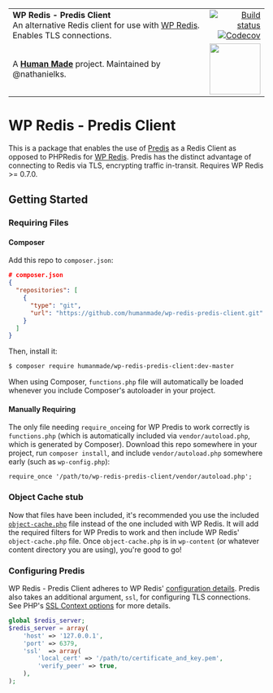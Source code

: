 <table width="100%">
    <tr>
        <td align="left" width="70">
            <strong>WP Redis - Predis Client</strong><br />
            An alternative Redis client for use with <a href="https://github.com/pantheon-systems/wp-redis">WP Redis</a>. Enables TLS connections.
        </td>
        <td align="right" width="20%">
            <a href="https://travis-ci.org/humanmade/wp-redis-predis-client">
                <img src="https://travis-ci.org/humanmade/wp-redis-predis-client.svg?branch=master" alt="Build status">
            </a>
            <a href="https://codecov.io/gh/humanmade/wp-redis-predis-client">
            <img src="https://codecov.io/gh/humanmade/wp-redis-predis-client/branch/master/graph/badge.svg" alt="Codecov" />
            </a>
        </td>
    </tr>
    <tr>
        <td>
            A <strong><a href="https://hmn.md/">Human Made</a></strong> project. Maintained by @nathanielks.
        </td>
        <td align="center">
            <img src="https://hmn.md/content/themes/hmnmd/assets/images/hm-logo.svg" width="100" />
        </td>
    </tr>
</table>

# WP Redis - Predis Client

This is a package that enables the use of [Predis](https://github.com/nrk/predis/) as a Redis Client as opposed to PHPRedis for [WP Redis](https://github.com/pantheon-systems/wp-redis/). Predis has the distinct advantage of connecting to Redis via TLS, encrypting traffic in-transit. Requires WP Redis >= 0.7.0.

## Getting Started

### Requiring Files
#### Composer

Add this repo to `composer.json`:
```json
# composer.json
{
  "repositories": [
    {
      "type": "git",
      "url": "https://github.com/humanmade/wp-redis-predis-client.git"
    }
  ]
}
```

Then, install it:
```bash
$ composer require humanmade/wp-redis-predis-client:dev-master
```

When using Composer, `functions.php` file will automatically be loaded whenever you include Composer's autoloader in your project.

#### Manually Requiring

The only file needing `require_once`ing for WP Predis to work correctly is `functions.php` (which is automatically included via `vendor/autoload.php`, which is generated by Composer). Download this repo somewhere in your project, run `composer install`, and include `vendor/autoload.php` somewhere early (such as `wp-config.php`):

```
require_once '/path/to/wp-redis-predis-client/vendor/autoload.php';
```

### Object Cache stub


Now that files have been included, it's recommended you use the included [`object-cache.php`](object-cache.php) file instead of the one included with WP Redis. It will add the required filters for WP Predis to work and then include WP Redis' `object-cache.php` file. Once `object-cache.php` is in `wp-content` (or whatever content directory you are using), you're good to go!

### Configuring Predis

WP Redis - Predis Client adheres to WP Redis' [configuration details](https://github.com/pantheon-systems/wp-redis#installation). Predis also takes an additional argument, `ssl`, for configuring TLS connections. See PHP's [SSL Context options](http://php.net/manual/en/context.ssl.php) for more details.


```php
global $redis_server;
$redis_server = array(
    'host' => '127.0.0.1',
    'port' => 6379,
    'ssl'  => array(
        'local_cert' => '/path/to/certificate_and_key.pem',
        'verify_peer' => true,
    ),
);
```
